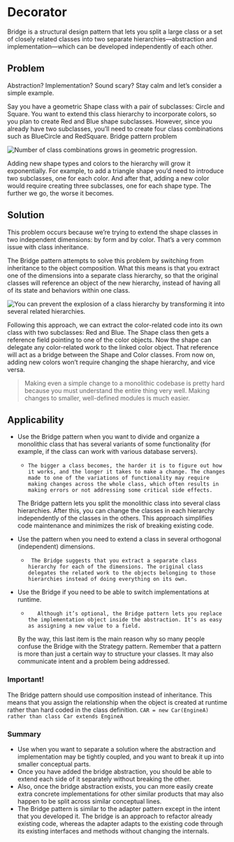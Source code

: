 # Decorator

Bridge is a structural design pattern that lets you split a large class or a set of closely related classes into two separate hierarchies—abstraction and implementation—which can be developed independently of each other.

## Problem

Abstraction? Implementation? Sound scary? Stay calm and let’s consider a simple example.

Say you have a geometric Shape class with a pair of subclasses: Circle and Square. You want to extend this class hierarchy to incorporate colors, so you plan to create Red and Blue shape subclasses. However, since you already have two subclasses, you’ll need to create four class combinations such as BlueCircle and RedSquare.
Bridge pattern problem

![Number of class combinations grows in geometric progression.](https://refactoring.guru/images/patterns/diagrams/bridge/problem-en-2x.png )

Adding new shape types and colors to the hierarchy will grow it exponentially. For example, to add a triangle shape you’d need to introduce two subclasses, one for each color. And after that, adding a new color would require creating three subclasses, one for each shape type. The further we go, the worse it becomes.

## Solution

This problem occurs because we’re trying to extend the shape classes in two independent dimensions: by form and by color. That’s a very common issue with class inheritance.

The Bridge pattern attempts to solve this problem by switching from inheritance to the object composition. What this means is that you extract one of the dimensions into a separate class hierarchy, so that the original classes will reference an object of the new hierarchy, instead of having all of its state and behaviors within one class.

![You can prevent the explosion of a class hierarchy by transforming it into several related hierarchies.](https://refactoring.guru/images/patterns/diagrams/bridge/solution-en-2x.png)

Following this approach, we can extract the color-related code into its own class with two subclasses: Red and Blue. The Shape class then gets a reference field pointing to one of the color objects. Now the shape can delegate any color-related work to the linked color object. That reference will act as a bridge between the Shape and Color classes. From now on, adding new colors won’t require changing the shape hierarchy, and vice versa.

> Making even a simple change to a monolithic codebase is pretty hard because you must understand the entire thing very well. Making changes to smaller, well-defined modules is much easier.

## Applicability

- Use the Bridge pattern when you want to divide and organize a monolithic class that has several variants of some functionality (for example, if the class can work with various database servers).
    -     The bigger a class becomes, the harder it is to figure out how it works, and the longer it takes to make a change. The changes made to one of the variations of functionality may require making changes across the whole class, which often results in making errors or not addressing some critical side effects.
    The Bridge pattern lets you split the monolithic class into several class hierarchies. After this, you can change the classes in each hierarchy independently of the classes in the others. This approach simplifies code maintenance and minimizes the risk of breaking existing code.

- Use the pattern when you need to extend a class in several orthogonal (independent) dimensions.
    -      The Bridge suggests that you extract a separate class hierarchy for each of the dimensions. The original class delegates the related work to the objects belonging to those hierarchies instead of doing everything on its own.

- Use the Bridge if you need to be able to switch implementations at runtime.
    -        Although it’s optional, the Bridge pattern lets you replace the implementation object inside the abstraction. It’s as easy as assigning a new value to a field.
    By the way, this last item is the main reason why so many people confuse the Bridge with the Strategy pattern. Remember that a pattern is more than just a certain way to structure your classes. It may also communicate intent and a problem being addressed. 

### Important!
The Bridge pattern should use composition instead of inheritance. This means that you assign the relationship when the object is created at runtime rather than hard coded in the class definition.
``` CAR = new Car(EngineA) rather than class Car extends EngineA ``` 

### Summary
- Use when you want to separate a solution where the abstraction and implementation may be tightly coupled, and you want to break it up into smaller conceptual parts.
- Once you have added the bridge abstraction, you should be able to extend each side of it separately without breaking the other.
- Also, once the bridge abstraction exists, you can more easily create extra concrete implementations for other similar products that may also happen to be split across similar conceptual lines.
- The Bridge pattern is similar to the adapter pattern except in the intent that you developed it. The bridge is an approach to refactor already existing code, whereas the adapter adapts to the existing code through its existing interfaces and methods without changing the internals.
